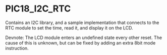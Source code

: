 # PIC18_I2C_RTC

Contains an I2C library, and a sample implementation that connects to the RTC module to set the time, read it, and display it on the LCD.

Devnote: The LCD module enters an undefined state every other reset. The cause of this is unknown, but can be fixed by adding an extra 8bit mode instruction. 
